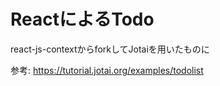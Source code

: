 # ReactによるTodo

react-js-contextからforkしてJotaiを用いたものに

参考: https://tutorial.jotai.org/examples/todolist
